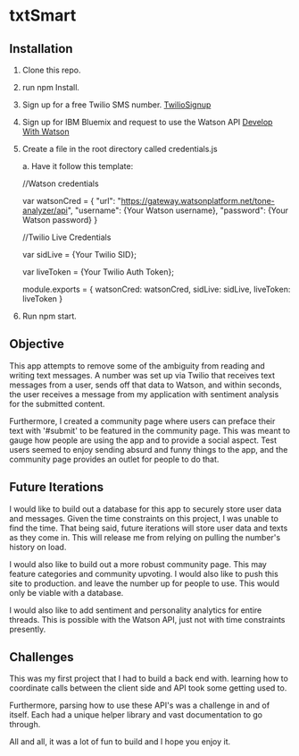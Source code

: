 # txtSmart

## Installation

  1. Clone this repo.
  2. run npm Install.
  3. Sign up for a free Twilio SMS number.
    [TwilioSignup](https://www.twilio.com)

  4. Sign up for IBM Bluemix and request to use the Watson API
    [Develop With Watson](https://www.ibm.com/watson/developer/)
  5. Create a file in the root directory called credentials.js

      a. Have it follow this template:

      //Watson credentials

      var watsonCred = {
        "url": "https://gateway.watsonplatform.net/tone-analyzer/api",
        "username": {Your Watson username},
        "password": {Your Watson password}
      }

      //Twilio Live Credentials

      var sidLive = {Your Twilio SID};

      var liveToken = {Your Twilio Auth Token};


      module.exports = {
        watsonCred: watsonCred,
        sidLive: sidLive,
        liveToken: liveToken
      }

  6. Run npm start.

## Objective

This app attempts to remove some of the ambiguity from reading and writing text messages.  A number was set up via Twilio that receives text messages from a user, sends off that data to Watson, and within seconds, the user receives a message from my application with sentiment analysis for the submitted content.

Furthermore, I created a community page where users can preface their text with '#submit' to be featured in the community page.  This was meant to gauge how people are using the app and to provide a social aspect.  Test users seemed to enjoy sending absurd and funny things to the app, and the community page provides an outlet for people to do that.

## Future Iterations

I would like to build out a database for this app to securely store user data and messages.  Given the time constraints on this project, I was unable to find the time.  That being said, future iterations will store user data and texts as they come in.  This will release me from relying on pulling the number's history on load.  

I would also like to build out a more robust community page.  This may feature categories and community upvoting.  I would also like to push this site to production.  and leave the number up for people to use.  This would only be viable with a database.  

I would also like to add sentiment and personality analytics for entire threads.  This is possible with the Watson API, just not with time constraints presently.

## Challenges

This was my first project that I had to build a back end with.  learning how to coordinate calls between the client side and API took some getting used to.  

Furthermore, parsing how to use these API's was a challenge in and of itself.  Each had a unique helper library and vast documentation to go through.  

All and all, it was a lot of fun to build and I hope you enjoy it.  
